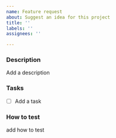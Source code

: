 ```yaml
---
name: Feature request
about: Suggest an idea for this project
title: ''
labels: ''
assignees: ''

---
```


### Description
Add a description

### Tasks
- [ ] Add a task

### How to test
add how to test
